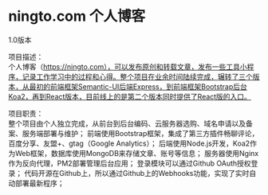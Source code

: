 # ningto.com 个人博客

1.0版本

项目描述：  
个人博客（https://ningto.com），可以发布原创和转载文章，发布一些工具小程序，记录工作学习中的过程和心得。整个项目在业余时间陆续完成，辗转了三个版本，从最初的前端框架Semantic-UI后端Express，到前端框架Bootstrap后台Koa2，再到React版本，目前线上的是第二个版本同时提供了React版的入口。

项目职责：  
整个项目由个人独立完成，从前台到后台编码、云服务器选购、域名申请以及备案、服务端部署与维护；
前端使用Bootstrap框架，集成了第三方插件畅聊评论，百度分享、友盟+、gtag（Google Analytics）；
后端使用Node.js开发，Koa2作为Web框架，数据库使用MongoDB来存储文章、账号等信息；
服务器使用Nginx作为反向代理，PM2部署管理后台应用；
登录模块可以通过Github OAuth授权登录；
代码开源在Github上，所以通过Github上的Webhooks功能，实现了实时自动部署最新程序；

